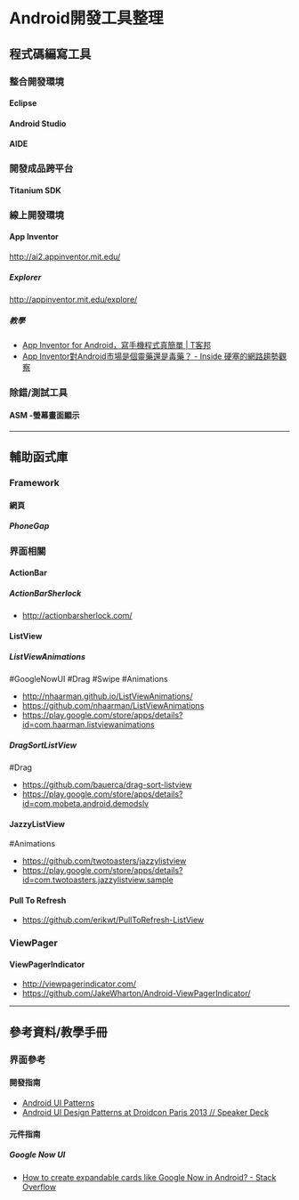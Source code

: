 # Android開發工具整理

## 程式碼編寫工具

### 整合開發環境
#### Eclipse

#### Android Studio

#### AIDE

### 開發成品跨平台
#### Titanium SDK

### 線上開發環境
#### App Inventor
<http://ai2.appinventor.mit.edu/>

##### Explorer
<http://appinventor.mit.edu/explore/>

##### 教學
* [App Inventor for Android，寫手機程式真簡單 | T客邦](http://www.techbang.com/posts/3055-google-launched-app-inventor-for-android-everyone-can-write-code)
* [App Inventor對Android市場是個靈藥還是毒藥？ - Inside 硬塞的網路趨勢觀察](http://www.inside.com.tw/2010/07/13/app-inventor-a-good-effect-or-not)

### 除錯/測試工具
#### ASM -螢幕畫面顯示


---

## 輔助函式庫

### Framework
#### 網頁
##### PhoneGap

### 界面相關

#### ActionBar
##### ActionBarSherlock
* <http://actionbarsherlock.com/>

#### ListView
##### ListViewAnimations
\#GoogleNowUI \#Drag \#Swipe \#Animations

* <http://nhaarman.github.io/ListViewAnimations/>
* <https://github.com/nhaarman/ListViewAnimations>
* <https://play.google.com/store/apps/details?id=com.haarman.listviewanimations>

##### DragSortListView
\#Drag

* <https://github.com/bauerca/drag-sort-listview>
* <https://play.google.com/store/apps/details?id=com.mobeta.android.demodslv>

#### JazzyListView
\#Animations

* <https://github.com/twotoasters/jazzylistview>
* <https://play.google.com/store/apps/details?id=com.twotoasters.jazzylistview.sample>

#### Pull To Refresh
* <https://github.com/erikwt/PullToRefresh-ListView>

### ViewPager
#### ViewPagerIndicator
* <http://viewpagerindicator.com/>
* <https://github.com/JakeWharton/Android-ViewPagerIndicator/>

---
## 參考資料/教學手冊
### 界面參考
#### 開發指南
* [Android UI Patterns](http://www.auipatterns.com/)
* [Android UI Design Patterns at Droidcon Paris 2013 // Speaker Deck](https://speakerdeck.com/mathieu_calba/android-ui-design-patterns-at-droidcon-paris-2013)

#### 元件指南
##### Google Now UI
* [How to create expandable cards like Google Now in Android? - Stack Overflow](http://stackoverflow.com/questions/17141500/how-to-create-expandable-cards-like-google-now-in-android)
